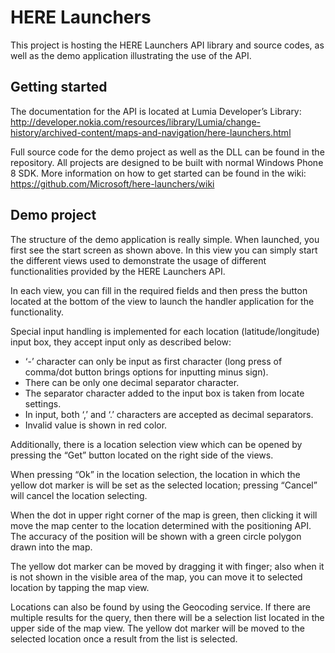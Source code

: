 HERE Launchers
==============

This project is hosting the HERE Launchers API library and source codes, as well as the demo application illustrating the use of the API.

Getting started
---------------

The documentation for the API is located at Lumia Developer’s Library: http://developer.nokia.com/resources/library/Lumia/change-history/archived-content/maps-and-navigation/here-launchers.html

Full source code for the demo project as well as the DLL can be found in the repository. All projects are designed to be built with normal Windows Phone 8 SDK. More information on how to get started can be found in the wiki: https://github.com/Microsoft/here-launchers/wiki

Demo project
------------

The structure of the demo application is really simple. When launched, you first see the start screen as shown above. In this view you can simply start the different views used to demonstrate the usage of different functionalities provided by the HERE Launchers API.

In each view, you can fill in the required fields and then press the button located at the bottom of the view to launch the handler application for the functionality.

Special input handling is implemented for each location (latitude/longitude) input box, they accept input only as described below:

-   ‘-’ character can only be input as first character (long press of comma/dot button brings options for inputting minus sign).
-   There can be only one decimal separator character.
-   The separator character added to the input box is taken from locate settings.
-   In input, both ‘,’ and ‘.’ characters are accepted as decimal separators.
-   Invalid value is shown in red color.

Additionally, there is a location selection view which can be opened by pressing the “Get” button located on the right side of the views.

When pressing “Ok” in the location selection, the location in which the yellow dot marker is will be set as the selected location; pressing “Cancel” will cancel the location selecting.

When the dot in upper right corner of the map is green, then clicking it will move the map center to the location determined with the positioning API. The accuracy of the position will be shown with a green circle polygon drawn into the map.

The yellow dot marker can be moved by dragging it with finger; also when it is not shown in the visible area of the map, you can move it to selected location by tapping the map view.

Locations can also be found by using the Geocoding service. If there are multiple results for the query, then there will be a selection list located in the upper side of the map view. The yellow dot marker will be moved to the selected location once a result from the list is selected.
